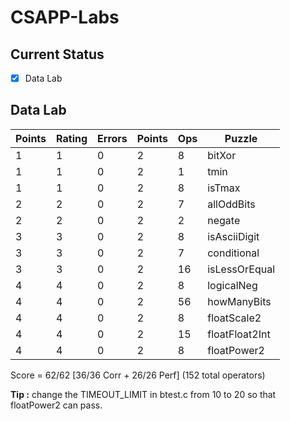 # CSAPP-Labs

## Current Status
- [x] Data Lab

## Data Lab
| Points | Rating | Errors | Points | Ops |    Puzzle    |
| ------ | ------ | ------ | ------ | --- |    ------    |
|    1   |    1   |    0   |    2   |  8  |    bitXor    |
|    1   |    1   |    0   |    2   |  1  |     tmin     |
|    1   |    1   |    0   |    2   |  8  |    isTmax    |
|    2   |    2   |    0   |    2   |  7  |  allOddBits  |
|    2   |    2   |    0   |    2   |  2  |    negate    |
|    3   |    3   |    0   |    2   |  8  | isAsciiDigit |
|    3   |    3   |    0   |    2   |  7  |  conditional |
|    3   |    3   |    0   |    2   |  16 | isLessOrEqual|
|    4   |    4   |    0   |    2   |  8  |  logicalNeg  |
|    4   |    4   |    0   |    2   |  56 |  howManyBits |
|    4   |    4   |    0   |    2   |  8  |  floatScale2 |
|    4   |    4   |    0   |    2   |  15 |floatFloat2Int|
|    4   |    4   |    0   |    2   |  8  |  floatPower2 |
Score = 62/62 [36/36 Corr + 26/26 Perf] (152 total operators)

**Tip :** change the TIMEOUT_LIMIT in btest.c from 10 to 20 so that floatPower2 can pass.